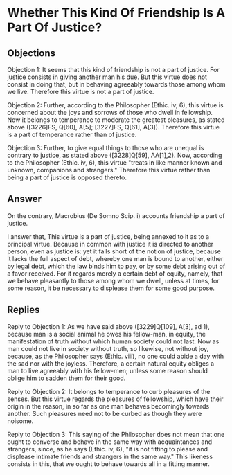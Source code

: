 # Whether This Kind Of Friendship Is A Part Of Justice?

## Objections

Objection 1: It seems that this kind of friendship is not a part of justice. For justice consists in giving another man his due. But this virtue does not consist in doing that, but in behaving agreeably towards those among whom we live. Therefore this virtue is not a part of justice.

Objection 2: Further, according to the Philosopher (Ethic. iv, 6), this virtue is concerned about the joys and sorrows of those who dwell in fellowship. Now it belongs to temperance to moderate the greatest pleasures, as stated above ([3226]FS, Q[60], A[5]; [3227]FS, Q[61], A[3]). Therefore this virtue is a part of temperance rather than of justice.

Objection 3: Further, to give equal things to those who are unequal is contrary to justice, as stated above ([3228]Q[59], AA[1],2). Now, according to the Philosopher (Ethic. iv, 6), this virtue "treats in like manner known and unknown, companions and strangers." Therefore this virtue rather than being a part of justice is opposed thereto.

## Answer

On the contrary, Macrobius (De Somno Scip. i) accounts friendship a part of justice.

I answer that, This virtue is a part of justice, being annexed to it as to a principal virtue. Because in common with justice it is directed to another person, even as justice is: yet it falls short of the notion of justice, because it lacks the full aspect of debt, whereby one man is bound to another, either by legal debt, which the law binds him to pay, or by some debt arising out of a favor received. For it regards merely a certain debt of equity, namely, that we behave pleasantly to those among whom we dwell, unless at times, for some reason, it be necessary to displease them for some good purpose.

## Replies

Reply to Objection 1: As we have said above ([3229]Q[109], A[3], ad 1), because man is a social animal he owes his fellow-man, in equity, the manifestation of truth without which human society could not last. Now as man could not live in society without truth, so likewise, not without joy, because, as the Philosopher says (Ethic. viii), no one could abide a day with the sad nor with the joyless. Therefore, a certain natural equity obliges a man to live agreeably with his fellow-men; unless some reason should oblige him to sadden them for their good.

Reply to Objection 2: It belongs to temperance to curb pleasures of the senses. But this virtue regards the pleasures of fellowship, which have their origin in the reason, in so far as one man behaves becomingly towards another. Such pleasures need not to be curbed as though they were noisome.

Reply to Objection 3: This saying of the Philosopher does not mean that one ought to converse and behave in the same way with acquaintances and strangers, since, as he says (Ethic. iv, 6), "it is not fitting to please and displease intimate friends and strangers in the same way." This likeness consists in this, that we ought to behave towards all in a fitting manner.